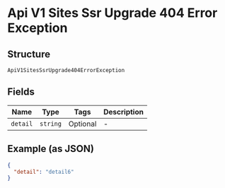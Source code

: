
# Api V1 Sites Ssr Upgrade 404 Error Exception

## Structure

`ApiV1SitesSsrUpgrade404ErrorException`

## Fields

| Name | Type | Tags | Description |
|  --- | --- | --- | --- |
| `detail` | `string` | Optional | - |

## Example (as JSON)

```json
{
  "detail": "detail6"
}
```

